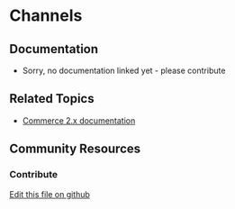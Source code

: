 # Channels

## Documentation

* Sorry, no documentation linked yet - please contribute

## Related Topics

* [Commerce 2.x documentation](https://learn.liferay.com/commerce/2.x/en/index.html)

## Community Resources

### Contribute

[Edit this file on github](https://github.com/olafk/controlpanel-documentation-docs/blob/master/md/73en/com_liferay_commerce_channel_web_internal_portlet_CommerceChannelsPortlet.md)
